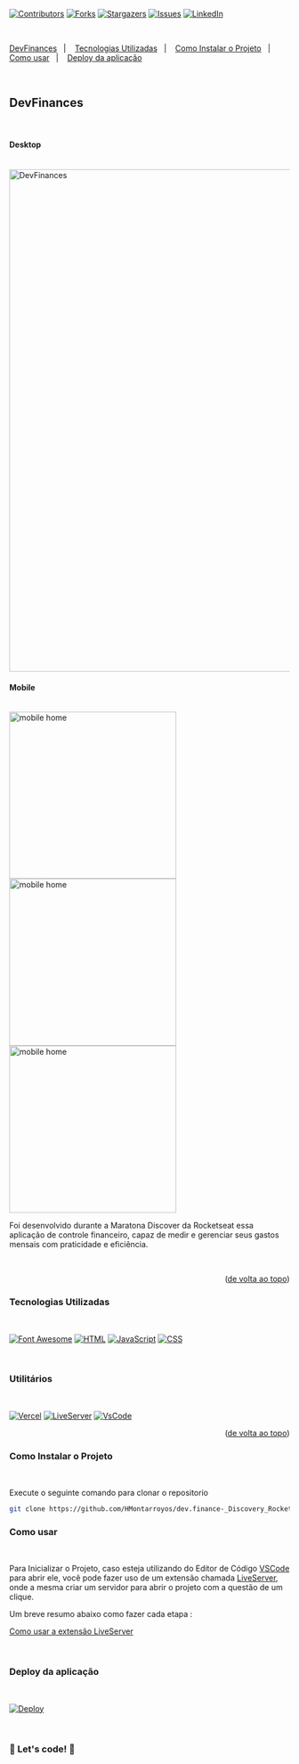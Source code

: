 <a name="readme-top"></a>


[![Contributors][contributors-shield]][contributors-url]
[![Forks][forks-shield]][forks-url]
[![Stargazers][stars-shield]][stars-url]
[![Issues][issues-shield]][issues-url]
[![LinkedIn][linkedin-shield]][linkedin-url]

<br>

  <a href="#DevFinances">DevFinances</a>&nbsp;&nbsp;&nbsp;|&nbsp;&nbsp;&nbsp;
  <a href="#Tecnologias-Utilizadas">Tecnologias Utilizadas</a>&nbsp;&nbsp;&nbsp;|&nbsp;&nbsp;&nbsp;
  <a href="#Como-Instalar-o-Projeto">Como Instalar o Projeto</a>&nbsp;&nbsp;&nbsp;|&nbsp;&nbsp;&nbsp;
  <a href="#Como-usar">Como usar</a>&nbsp;&nbsp;&nbsp;|&nbsp;&nbsp;&nbsp;
  <a href="#Deploy-da-aplicação">Deploy da aplicação</a>


<br>

## <strong>DevFinances</strong>

<br>

#### <strong>Desktop</strong>

<br>

<img width="902" alt="DevFinances" src="https://user-images.githubusercontent.com/60220406/107148450-d737bb80-6931-11eb-83d5-e515927bb76e.png">


<br>

#### <strong>Mobile</strong>
<br>

<img width="300" alt="mobile home" src="https://uploaddeimagens.com.br/images/004/519/838/full/dev_finances.png?1687767542">

<br>

<img width="300" alt="mobile home" src="https://uploaddeimagens.com.br/images/004/519/839/full/modal_dev.png?1687767619">

<br>

<img width="300" alt="mobile home" src="https://uploaddeimagens.com.br/images/004/519/840/full/modal_dark.png?1687767651">

<br>

Foi desenvolvido durante a Maratona Discover da Rocketseat essa aplicação de controle financeiro, capaz de medir e gerenciar seus gastos mensais com praticidade e eficiência. 

<br>

<p align="right">(<a href="#readme-top">de volta ao topo</a>)</p>


### <strong>Tecnologias Utilizadas</strong>

<br>

  [![Font Awesome][Font Awesome]][Font Awesome-url]
  [![HTML][HTML]][HTML-url]
  [![JavaScript][JavaScript]][JavaScript-url]
  [![CSS][CSS]][CSS-url]

<br>

### <strong>Utilitários</strong>

<br>

  [![Vercel][Vercel]][Vercel-url]
  [![LiveServer][LiveServer]][LiveServer-url]
  [![VsCode][VsCode]][VsCode-url]


<p align="right">(<a href="#readme-top">de volta ao topo</a>)</p>


### <strong>Como Instalar o Projeto</strong>
<br>

Execute o seguinte comando para clonar o repositorio 

```sh
git clone https://github.com/HMontarroyos/dev.finance-_Discovery_RocketSeat.git 
```

### <strong>Como usar</strong> 
<br>

Para Inicializar o Projeto, caso esteja utilizando do Editor de Código [VSCode](https://code.visualstudio.com/) para abrir ele, você pode fazer uso de um extensão chamada [LiveServer](https://marketplace.visualstudio.com/items?itemName=ritwickdey.LiveServer), onde a mesma criar um servidor para abrir o projeto com a questão de um clique.

Um breve resumo abaixo como fazer cada etapa :

[Como usar a extensão LiveServer](https://www.freecodecamp.org/portuguese/news/live-server-no-vs-code-como-atualizar-automaticamente-o-seu-navegador-com-essa-extensao-simples/)


<br>

### <strong>Deploy da aplicação</strong> 
<br>

[![Deploy][Deploy]][Deploy-url]

<br>


### 🚀 Let's code! 🚀 ###


<!-- MARKDOWN LINKS & IMAGES -->
<!-- https://www.markdownguide.org/basic-syntax/#reference-style-links -->
[contributors-shield]: https://img.shields.io/github/contributors/HMontarroyos/dev.finance-_Discovery_RocketSeat.svg?style=for-the-badge
[contributors-url]: https://github.com/HMontarroyos/dev.finance-_Discovery_RocketSeat/graphs/contributors
[forks-shield]: https://img.shields.io/github/forks/HMontarroyos/dev.finance-_Discovery_RocketSeat.svg?style=for-the-badge
[forks-url]: https://github.com/HMontarroyos/dev.finance-_Discovery_RocketSeat/fork
[stars-shield]: https://img.shields.io/github/stars/HMontarroyos/dev.finance-_Discovery_RocketSeat.svg?style=for-the-badge
[stars-url]: https://github.com/HMontarroyos/dev.finance-_Discovery_RocketSeat/stargazers
[issues-shield]: https://img.shields.io/github/issues/HMontarroyos/dev.finance-_Discovery_RocketSeat.svg?style=for-the-badge
[issues-url]: https://github.com/HMontarroyos/dev.finance-_Discovery_RocketSeat/issues
[linkedin-shield]: https://img.shields.io/badge/-LinkedIn-black.svg?style=for-the-badge&logo=linkedin&colorB=555
[linkedin-url]: https://www.linkedin.com/in/hebertmontarroyos-developer/


[HTML]: https://img.shields.io/badge/HTML-239120?style=for-the-badge&logo=html5&logoColor=white
[HTML-url]: https://www.w3schools.com/html/
[JavaScript]: 	https://img.shields.io/badge/JavaScript-F7DF1E?style=for-the-badge&logo=javascript&logoColor=black
[JavaScript-url]: https://developer.mozilla.org/en-US/docs/Web/JavaScript
[CSS]: https://img.shields.io/badge/CSS-239120?&style=for-the-badge&logo=css3&logoColor=white
[CSS-url]: https://developer.mozilla.org/pt-BR/docs/Web/CSS
[Font Awesome]: https://img.shields.io/badge/Font%20Awesome-20232A?style=for-the-badge&logo=fontawesome&logoColor=blue
[Font Awesome-url]: https://fontawesome.com/

[Vercel]: https://img.shields.io/badge/Vercel-000000?style=for-the-badge&logo=vercel&logoColor=white
[Vercel-url]: https://vercel.com/
[VsCode]: https://img.shields.io/badge/Visual_Studio_Code-0078D4?style=for-the-badge&logo=visual%20studio%20code&logoColor=white
[VsCode-url]: https://code.visualstudio.com/
[LiveServer]: https://img.shields.io/badge/Live%20Server-20232A?style=for-the-badge&logoColor=blue
[LiveServer-url]: https://marketplace.visualstudio.com/items?itemName=ritwickdey.LiveServer
[Deploy]: https://img.shields.io/badge/Vercel-000000?style=for-the-badge&logo=vercel&logoColor=white
[Deploy-url]: https://dev-finance-hmontarroyos.vercel.app/

